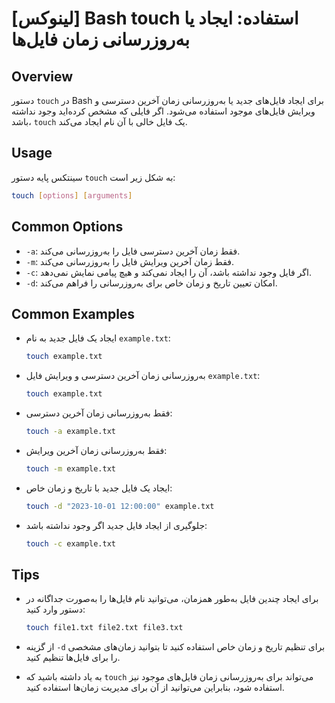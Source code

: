 # [لینوکس] Bash touch استفاده: ایجاد یا به‌روزرسانی زمان فایل‌ها

## Overview
دستور `touch` در Bash برای ایجاد فایل‌های جدید یا به‌روزرسانی زمان آخرین دسترسی و ویرایش فایل‌های موجود استفاده می‌شود. اگر فایلی که مشخص کرده‌اید وجود نداشته باشد، `touch` یک فایل خالی با آن نام ایجاد می‌کند.

## Usage
سینتکس پایه دستور `touch` به شکل زیر است:

```bash
touch [options] [arguments]
```

## Common Options
- `-a`: فقط زمان آخرین دسترسی فایل را به‌روزرسانی می‌کند.
- `-m`: فقط زمان آخرین ویرایش فایل را به‌روزرسانی می‌کند.
- `-c`: اگر فایل وجود نداشته باشد، آن را ایجاد نمی‌کند و هیچ پیامی نمایش نمی‌دهد.
- `-d`: امکان تعیین تاریخ و زمان خاص برای به‌روزرسانی را فراهم می‌کند.

## Common Examples
- ایجاد یک فایل جدید به نام `example.txt`:
  ```bash
  touch example.txt
  ```

- به‌روزرسانی زمان آخرین دسترسی و ویرایش فایل `example.txt`:
  ```bash
  touch example.txt
  ```

- فقط به‌روزرسانی زمان آخرین دسترسی:
  ```bash
  touch -a example.txt
  ```

- فقط به‌روزرسانی زمان آخرین ویرایش:
  ```bash
  touch -m example.txt
  ```

- ایجاد یک فایل جدید با تاریخ و زمان خاص:
  ```bash
  touch -d "2023-10-01 12:00:00" example.txt
  ```

- جلوگیری از ایجاد فایل جدید اگر وجود نداشته باشد:
  ```bash
  touch -c example.txt
  ```

## Tips
- برای ایجاد چندین فایل به‌طور همزمان، می‌توانید نام فایل‌ها را به‌صورت جداگانه در دستور وارد کنید:
  ```bash
  touch file1.txt file2.txt file3.txt
  ```

- از گزینه `-d` برای تنظیم تاریخ و زمان خاص استفاده کنید تا بتوانید زمان‌های مشخصی را برای فایل‌ها تنظیم کنید.

- به یاد داشته باشید که `touch` می‌تواند برای به‌روزرسانی زمان فایل‌های موجود نیز استفاده شود، بنابراین می‌توانید از آن برای مدیریت زمان‌ها استفاده کنید.